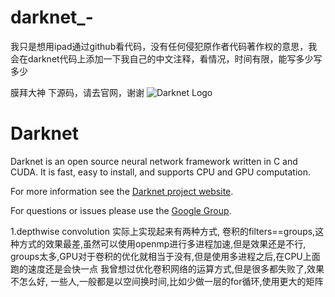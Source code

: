 # darknet_-
我只是想用ipad通过github看代码，没有任何侵犯原作者代码著作权的意思，我会在darknet代码上添加一下我自己的中文注释，看情况，时间有限，能写多少写多少

膜拜大神
下源码，请去官网，谢谢
![Darknet Logo](http://pjreddie.com/media/files/darknet-black-small.png)

# Darknet #
Darknet is an open source neural network framework written in C and CUDA. It is fast, easy to install, and supports CPU and GPU computation.

For more information see the [Darknet project website](http://pjreddie.com/darknet).

For questions or issues please use the [Google Group](https://groups.google.com/forum/#!forum/darknet).


1.depthwise convolution 实际上实现起来有两种方式,
卷积的filters==groups,这种方式的效果最差,虽然可以使用openmp进行多进程加速,但是效果还是不行, groups太多,GPU对于卷积的优化就相当于没有,但是使用多进程之后,在CPU上面跑的速度还是会快一点
我曾想过优化卷积网络的运算方式,但是很多都失败了,效果不怎么好,
一些人,一般都是以空间换时间,比如少做一层的for循环,使用更大的矩阵
